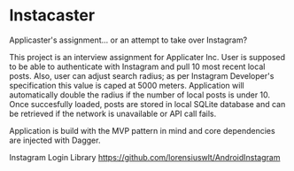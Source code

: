 # Instacaster

Applicaster's assignment... or an attempt to take over Instagram?


This project is an interview assignment for Applicater Inc.
User is supposed to be able to authenticate with Instagram and pull 10 most recent local posts. Also, user can adjust search radius; as per Instagram Developer's specification this value is caped at 5000 meters. Application will automatically double the radius if the number of local posts is under 10. Once succesfully loaded, posts are stored in local SQLite database and can be retrieved if the network is unavailable or API call fails.

Application is build with the MVP pattern in mind and core dependencies are injected with Dagger.

Instagram Login Library
https://github.com/lorensiuswlt/AndroidInstagram

